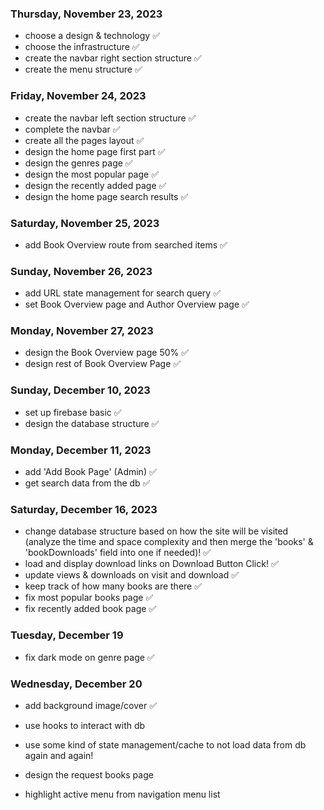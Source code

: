 ### Thursday, November 23, 2023

- choose a design & technology ✅
- choose the infrastructure ✅
- create the navbar right section structure ✅
- create the menu structure ✅

### Friday, November 24, 2023

- create the navbar left section structure ✅
- complete the navbar ✅
- create all the pages layout ✅
- design the home page first part ✅
- design the genres page ✅
- design the most popular page ✅
- design the recently added page ✅
- design the home page search results ✅

### Saturday, November 25, 2023

- add Book Overview route from searched items ✅

### Sunday, November 26, 2023

- add URL state management for search query ✅
- set Book Overview page and Author Overview page ✅

### Monday, November 27, 2023

- design the Book Overview page 50% ✅
- design rest of Book Overview Page ✅

### Sunday, December 10, 2023

- set up firebase basic ✅
- design the database structure ✅

### Monday, December 11, 2023

- add 'Add Book Page' (Admin) ✅
- get search data from the db ✅

### Saturday, December 16, 2023

- change database structure based on how the site will be visited (analyze the time and space complexity and then merge the 'books' & 'bookDownloads' field into one if needed)! ✅
- load and display download links on Download Button Click! ✅
- update views & downloads on visit and download ✅
- keep track of how many books are there ✅
- fix most popular books page ✅
- fix recently added book page ✅

### Tuesday, December 19

- fix dark mode on genre page ✅

### Wednesday, December 20

- add background image/cover ✅

- use hooks to interact with db
- use some kind of state management/cache to not load data from db again and again!
- design the request books page
- highlight active menu from navigation menu list
